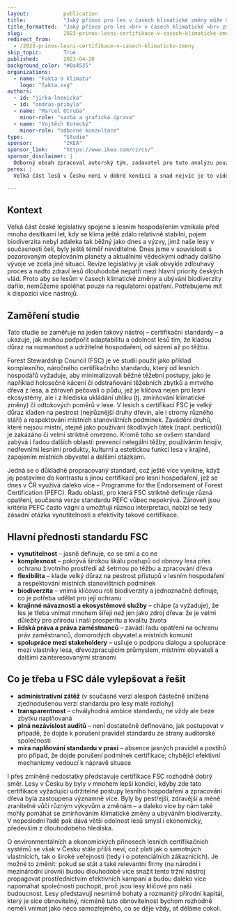 ```yaml
---
layout:           publication
title:            "Jaký přínos pro les v časech klimatické změny může mít lesní certifikace?"
title_formatted:  "Jaký přínos pro les <br> v časech klimatické <br> změny může mít <br> lesní certifikace?"
slug:             2023-prinos-lesni-certifikace-v-casech-klimaticke-zmeny
redirect_from:
  - /2023-prinos-lesni-certifikace-v-casech-klimaticke-zmeny
skip_topic:       True
published:        2023-04-20
background_color: "#0a4535"
organizations:
  - name: "Fakta o klimatu"
    logo: "fakta.svg"
authors:
  - id: "jirka-lnenicka"
  - id: "ondras-pribyla"
  - name: "Marcel Otruba"
    minor-role: "sazba a grafická úprava"
  - name: "Vojtěch Kotecký"
    minor-role: "odborné konzultace"
type:             "Studie"
sponsor:          "IKEA"
sponsor_link:     "https://www.ikea.com/cz/cs/"
sponsor_disclaimer: |
  Odborný obsah zpracoval autorský tým, zadavatel pro tuto analýzu pouze stanovil klíčové otázky.
perex: |
  Velká část lesů v Česku není v dobré kondici a snad nejvíc je to vidět tam, kde převažují (nebo ještě před pár lety převažovaly) smrky. S ohledem na probíhající změny klimatu a dosud převažující způsob hospodaření v našich lesích se bude situace dále zhoršovat. V této studii se proto zaměřujeme na certifikační standardy spojené s lesy (především FSC) a klademe si otázku, zda má tento nástroj potenciál přinést významnější zlepšení.

---
```


## Kontext

Velká část české legislativy spojené s lesním hospodařením vznikala před mnoha desítkami let, kdy se klima ještě zdálo relativně stabilní, pojem biodiverzita nebyl zdaleka tak běžný jako dnes a výzvy, jimž naše lesy v současnosti čelí, byly ještě téměř neviditelné. Dnes jsme v souvislosti s pozorovaným oteplováním planety a aktuálními vědeckými odhady dalšího vývoje ve zcela jiné situaci. Revize legislativy je však obvykle zdlouhavý proces a nadto zdraví lesů dlouhodobě nepatří mezi hlavní priority českých vlád. Proto aby se lesům v časech klimatické změny a ubývání biodiverzity dařilo, nemůžeme spoléhat pouze na regulatorní opatření. Potřebujeme mít k dispozici více nástrojů.

## Zaměření studie

Tato studie se zaměřuje na jeden takový nástroj – certifikační standardy – a ukazuje, jak mohou podpořit adaptabilitu a odolnost lesů tím, že kladou důraz na rozmanitost a udržitelné hospodaření, od sázení až po těžbu.

Forest Stewardship Council (FSC) je ve studii použit jako příklad komplexního, náročného certifikačního standardu, který od lesních hospodářů vyžaduje, aby minimalizovali běžné těžební postupy, jako je například holosečné kácení či odstraňování těžebních zbytků a mrtvého dřeva z lesa, a zároveň pečovali o půdu, jež je klíčová nejen pro lesní ekosystémy, ale i z hlediska ukládání uhlíku (tj. zmírňování klimatické změny) či odtokových poměrů v lese. V lesích s certifikací FSC je velký důraz kladen na pestrost (nejrůznější druhy dřevin, ale i stromy různého stáří) a respektování místních stanovištních podmínek. Zavádění druhů, které nejsou místní, stejně jako používání škodlivých látek (např. pesticidů) je zakázáno či velmi striktně omezeno. Kromě toho se ovšem standard zabývá i řadou dalších oblastí: prevencí nelegální těžby, používáním hnojiv, nedřevními lesními produkty, kulturní a estetickou funkcí lesa v krajině, zapojením místních obyvatel a dalšími otázkami.

Jedná se o důkladně propracovaný standard, což ještě více vynikne, když jej postavíme do kontrastu s jinou certifikací pro lesní hospodaření, jež se dnes v ČR využívá daleko více – Programme for the Endorsement of Forest Certification (PEFC). Řadu oblastí, pro která FSC striktně definuje různá opatření, současná verze standardu PEFC vůbec nepokrývá. Zároveň jsou kritéria PEFC často vágní a umožňují různou interpretaci, nabízí se tedy zásadní otázka vynutitelnosti a efektivity takové certifikace.

## Hlavní přednosti standardu FSC

* **vynutitelnost** – jasně definuje, co se smí a co ne
* **komplexnost** – pokrývá širokou škálu postupů od obnovy lesa přes ochranu životního prostředí až šetrnou po těžbu a zpracování dřeva
* **flexibilita** – klade velký důraz na pestrost přístupů v lesním hospodaření a respektování místních stanovištních podmínek
* **biodiverzita** – vnímá klíčovou roli biodiverzity a jednoznačně definuje, co je potřeba udělat pro její ochranu
* **krajinné návaznosti a ekosystémové služby** – chápe (a vyžaduje), že les je třeba vnímat mnohem šířeji než jen jako zdroj dřeva: že je velmi důležitý pro přírodu i naši prosperitu a kvalitu života
* **lidská práva a práva zaměstnanců** – zavádí řadu opatření na ochranu práv zaměstnanců, domorodých obyvatel a místních komunit
* **spolupráce mezi stakeholdery** – usiluje o podporu dialogu a spolupráce mezi vlastníky lesa, dřevozpracujícím průmyslem, místními obyvateli a dalšími zainteresovanými stranami

## Co je třeba u FSC dále vylepšovat a řešit

* **administrativní zátěž** (v současné verzi alespoň částečně snížená zjednodušenou verzí standardu pro lesy malé rozlohy)
* **transparentnost** – chvályhodná ambice standardu, ne vždy ale beze zbytku naplňovaná
* **plná nezávislost auditů** – není dostatečně definováno, jak postupovat v případě, že dojde k porušení pravidel standardu ze strany auditorské společnosti
* **míra naplňování standardu v praxi** – absence jasných pravidel a postihů pro případ, že dojde porušení podmínek certifikace; chybějící efektivní mechanismy vedoucí k nápravě situace

I přes zmíněné nedostatky představuje certifikace FSC rozhodně dobrý směr. Lesy v Česku by byly v mnohem lepší kondici, kdyby zde tato certifikace vyžadující udržitelné postupy lesního hospodaření a zpracování dřeva byla zastoupena významně více. Byly by pestřejší, zdravější a méně zranitelné vůči různým výkyvům a změnám – a daleko více by nám také mohly pomáhat se zmírňováním klimatické změny a ubýváním biodiverzity. V neposlední řadě pak dává větší odolnost lesů smysl i ekonomicky, především z dlouhodobého hlediska.

O environmentálních a ekonomických přínosech lesních certifikačních systémů se však v Česku stále příliš neví, což platí jak o samotných vlastnících, tak o široké veřejnosti (tedy i o potenciálních zákaznících). Je možné to změnit: pokud se stát a také relevantní firmy (na národní i mezinárodní úrovni) budou dlouhodobě více snažit tento tržní nástroj propagovat prostřednictvím efektivních kampaní a budou daleko více napomáhat společnosti pochopit, proč jsou lesy klíčové pro naši budoucnost. Lesy představují nesmírně bohatý a rozmanitý přírodní kapitál, který je sice obnovitelný, nicméně tuto obnovitelnost bychom rozhodně neměli vnímat jako něco samozřejmého, co se děje vždy, ať děláme cokoli.
